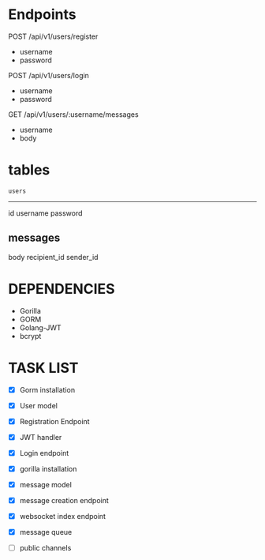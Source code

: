 # Endpoints

POST /api/v1/users/register
- username
- password

POST /api/v1/users/login
- username
- password

GET /api/v1/users/:username/messages
- username
- body

# tables

    users
----------
id
username
password

messages
-----------
body
recipient_id
sender_id

# DEPENDENCIES

* Gorilla
* GORM
* Golang-JWT
* bcrypt


# TASK LIST

- [x] Gorm installation
- [x] User model
- [x] Registration Endpoint
- [x] JWT handler
- [x] Login endpoint

- [x] gorilla installation
- [x] message model
- [x] message creation endpoint

- [x] websocket index endpoint
- [x] message queue

- [ ] public channels
